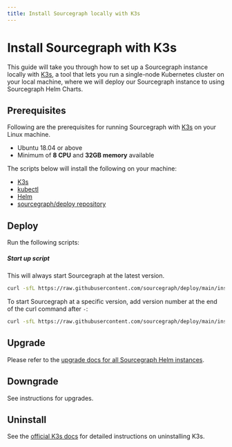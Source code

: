 ```yaml
---
title: Install Sourcegraph locally with K3s
---
```


# Install Sourcegraph with K3s

This guide will take you through how to set up a Sourcegraph instance locally with [K3s](https://k3s.io/), a tool that lets you run a single-node Kubernetes cluster on your local machine, where we will deploy our Sourcegraph instance to using Sourcegraph Helm Charts.

## Prerequisites

Following are the prerequisites for running Sourcegraph with [K3s](https://k3s.io/) on your Linux machine.

- Ubuntu 18.04 or above
- Minimum of **8 CPU** and **32GB memory** available

The scripts below will install the following on your machine:

- [K3s](https://k3s.io/)
- [kubectl](https://kubernetes.io/docs/tasks/tools/)
- [Helm](https://helm.sh/docs/intro/install/)
- [sourcegraph/deploy repository](https://github.com/sourcegraph/deploy)

## Deploy

Run the following scripts:

##### Start up script

This will always start Sourcegraph at the latest version.

```bash
curl -sfL https://raw.githubusercontent.com/sourcegraph/deploy/main/install/scripts/k3s/local.sh | bash
```

To start Sourcegraph at a specific version, add version number at the end of the curl command after `-`:

```bash
curl -sfL https://raw.githubusercontent.com/sourcegraph/deploy/main/install/scripts/k3s/local.sh | bash - v4.1.3
```


## Upgrade

Please refer to the [upgrade docs for all Sourcegraph Helm instances](../kubernetes/operations.md#upgrade).

## Downgrade

See instructions for upgrades.

## Uninstall

See the [official K3s docs](https://docs.k3s.io/installation/uninstall) for detailed instructions on uninstalling K3s.

